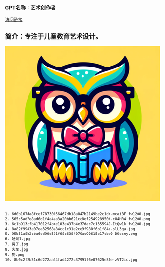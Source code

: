 ### GPT名称：艺术创作者
[访问链接](https://chat.openai.com/g/g-kgnvS0zBZ)
## 简介：专注于儿童教育艺术设计。
![头像](../imgs/g-kgnvS0zBZ.png)
```text

1. 6d0b167da8fcef78730056467db18a847b2149be2c1dc-mcaiBF_fw1200.jpg
2. 565c5ad7e8ad6d1f4a4aa3a20bb621cc8ef254928950f-c84HR4_fw1200.png
3. 6c1b913cfb417012f4bce103e437b4e37dac7c1355941-ItQw1k_fw1200.jpg
4. 8a82f9983a07ea32568a84cc1c31e2ce9f980f6b1f84e-slL3ga.jpg
5. 95b51a8b2cba6ed90d591f68c6384079ac90615e17cba0-D9esny.png
6. 场景1.jpg
7. 房子.jpg
8. 火车.jpg
9. 狗.png
10. 8b0c2f2b51c6d272aa34fad4272c37991f6e07625e30e-zVT2ic.jpg
```